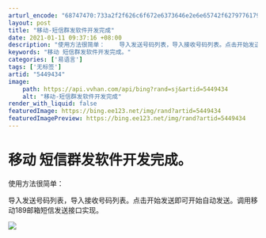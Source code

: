 ```yaml
---
arturl_encode: "68747470:733a2f2f626c6f672e6373646e2e6e65742f6279776179626f:792f61727469636c652f64657461696c732f35343439343334"
layout: post
title: "移动-短信群发软件开发完成"
date: 2021-01-11 09:37:16 +08:00
description: "使用方法很简单：    导入发送号码列表，导入接收号码列表。点击开始发送即可开始自动发送。调用移动1"
keywords: "移动 短信群发软件开发完成。"
categories: ['易语言']
tags: ['无标签']
artid: "5449434"
image:
    path: https://api.vvhan.com/api/bing?rand=sj&artid=5449434
    alt: "移动-短信群发软件开发完成"
render_with_liquid: false
featuredImage: https://bing.ee123.net/img/rand?artid=5449434
featuredImagePreview: https://bing.ee123.net/img/rand?artid=5449434
---
```


# 移动 短信群发软件开发完成。

使用方法很简单：

导入发送号码列表，导入接收号码列表。点击开始发送即可开始自动发送。调用移动189邮箱短信发送接口实现。

![](http://hi.csdn.net/attachment/201004/4/37272_1270361554SX3U.gif)
